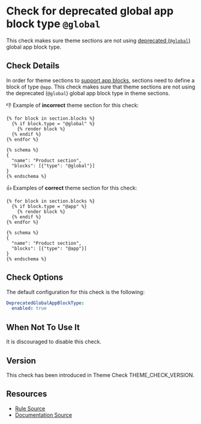 # Check for deprecated global app block type `@global`
This check makes sure theme sections are not using [deprecated (`@global`)][change_log] global app block type.

## Check Details
In order for theme sections to [support app blocks][support_app_blocks_in_theme_section], sections need to define a block of type `@app`. This check makes sure that theme sections are not using the deprecated (`@global`) global app block type in theme sections.

:-1: Example of **incorrect** theme section for this check:
```
{% for block in section.blocks %}
  {% if block.type = "@global" %}
    {% render block %}
  {% endif %}
{% endfor %}

{% schema %}
{
  "name": "Product section",
  "blocks": [{"type": "@global"}]
}
{% endschema %}
```

:+1: Examples of **correct** theme section for this check:
```
{% for block in section.blocks %}
  {% if block.type = "@app" %}
    {% render block %}
  {% endif %}
{% endfor %}

{% schema %}
{
  "name": "Product section",
  "blocks": [{"type": "@app"}]
}
{% endschema %}
```

## Check Options

The default configuration for this check is the following:

```yaml
DeprecatedGlobalAppBlockType:
  enabled: true
```

## When Not To Use It

It is discouraged to disable this check.

## Version

This check has been introduced in Theme Check THEME_CHECK_VERSION.

## Resources

- [Rule Source][codesource]
- [Documentation Source][docsource]

[codesource]: /lib/theme_check/checks/deprecated_global_app_block_type.rb
[docsource]: /docs/checks/deprecated_global_app_block_type.md
[remote_asset]: /docs/checks/deprecated_global_app_block_type.md
[support_app_blocks_in_theme_section]: https://shopify.dev/themes/migration#step-8-add-support-for-app-blocks-to-sections
[change_log]: https://shopify.dev/changelog/removing-the-global-block-type-in-favour-of-the-app-block-type-in-theme-sections
